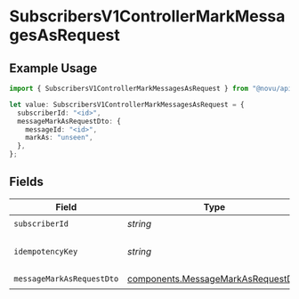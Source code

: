 # SubscribersV1ControllerMarkMessagesAsRequest

## Example Usage

```typescript
import { SubscribersV1ControllerMarkMessagesAsRequest } from "@novu/api/models/operations";

let value: SubscribersV1ControllerMarkMessagesAsRequest = {
  subscriberId: "<id>",
  messageMarkAsRequestDto: {
    messageId: "<id>",
    markAs: "unseen",
  },
};
```

## Fields

| Field                                                                                    | Type                                                                                     | Required                                                                                 | Description                                                                              |
| ---------------------------------------------------------------------------------------- | ---------------------------------------------------------------------------------------- | ---------------------------------------------------------------------------------------- | ---------------------------------------------------------------------------------------- |
| `subscriberId`                                                                           | *string*                                                                                 | :heavy_check_mark:                                                                       | N/A                                                                                      |
| `idempotencyKey`                                                                         | *string*                                                                                 | :heavy_minus_sign:                                                                       | A header for idempotency purposes                                                        |
| `messageMarkAsRequestDto`                                                                | [components.MessageMarkAsRequestDto](../../models/components/messagemarkasrequestdto.md) | :heavy_check_mark:                                                                       | N/A                                                                                      |